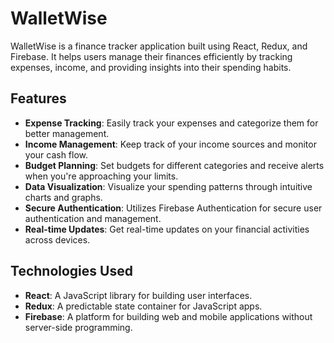 # WalletWise

WalletWise is a finance tracker application built using React, Redux, and Firebase. It helps users manage their finances efficiently by tracking expenses, income, and providing insights into their spending habits.

## Features

- **Expense Tracking**: Easily track your expenses and categorize them for better management.
- **Income Management**: Keep track of your income sources and monitor your cash flow.
- **Budget Planning**: Set budgets for different categories and receive alerts when you're approaching your limits.
- **Data Visualization**: Visualize your spending patterns through intuitive charts and graphs.
- **Secure Authentication**: Utilizes Firebase Authentication for secure user authentication and management.
- **Real-time Updates**: Get real-time updates on your financial activities across devices.

## Technologies Used

- **React**: A JavaScript library for building user interfaces.
- **Redux**: A predictable state container for JavaScript apps.
- **Firebase**: A platform for building web and mobile applications without server-side programming.

